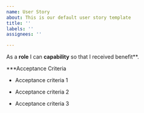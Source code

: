 ```yaml
---
name: User Story
about: This is our default user story template
title: ''
labels: ''
assignees: ''

---
```


As a **role** I can **capability** so that I received benefit**.


***Acceptance Criteria

- Acceptance criteria 1

- Acceptance criteria 2

- Acceptance criteria 3
